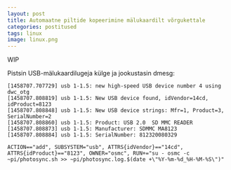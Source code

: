 ```yaml
---
layout: post
title: Automaatne piltide kopeerimine mälukaardilt võrgukettale
categories: postitused
tags: linux
image: linux.png
---
```

WIP

Pistsin USB-mälukaardilugeja külge ja jookustasin dmesg:

    [1458707.707729] usb 1-1.5: new high-speed USB device number 4 using dwc_otg
    [1458707.808819] usb 1-1.5: New USB device found, idVendor=14cd, idProduct=8123
    [1458707.808848] usb 1-1.5: New USB device strings: Mfr=1, Product=3, SerialNumber=2
    [1458707.808860] usb 1-1.5: Product: USB 2.0  SD MMC READER 
    [1458707.808873] usb 1-1.5: Manufacturer: SDMMC MA8123
    [1458707.808884] usb 1-1.5: SerialNumber: 812320080329

    ACTION=="add", SUBSYSTEM="usb", ATTRS{idVendor}=="14cd", ATTRS{idProduct}=="8123", OWNER="osmc", RUN+="su - osmc -c ~pi/photosync.sh >> ~pi/photosync.log.$(date +\"%Y-%m-%d_%H-%M-%S\")"
